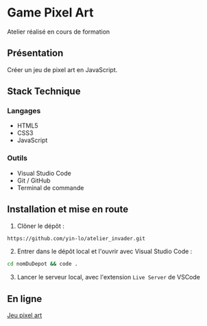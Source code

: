 # Game Pixel Art

Atelier réalisé en cours de formation

## Présentation
Créer un jeu de pixel art en JavaScript.

## Stack Technique

### Langages

- HTML5
- CSS3
- JavaScript

### Outils

- Visual Studio Code
- Git / GitHub
- Terminal de commande

## Installation et mise en route

1. Clôner le dépôt :

```bash
https://github.com/yin-lo/atelier_invader.git
```

2. Entrer dans le dépôt local et l'ouvrir avec Visual Studio Code :

```bash
cd nomDuDepot && code .
```

3. Lancer le serveur local, avec l'extension `Live Server` de VSCode

## En ligne

[Jeu pixel art](https://yin-lo.github.io/atelier_invader/index.html)
